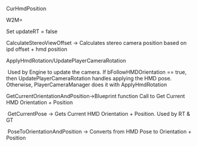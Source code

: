 CurHmdPosition

W2M=

Set updateRT = false

CalculateStereoViewOffset -&gt; Calculates stereo camera position based on ipd offset + hmd position

ApplyHmdRotation/UpdatePlayerCameraRotation

​ Used by Engine to update the camera. If bFollowHMDOrientation == true, then UpdatePlayerCameraRotation handles applying the HMD pose. Otherwise, PlayerCameraManager does it with ApplyHmdRotation

GetCurrentOrientationAndPosition-&gt;Blueprint function Call to Get Current HMD Orientation + Position

​ GetCurrentPose -&gt; Gets Current HMD Orientation + Position. Used by RT & GT

​ PoseToOrientationAndPosition -&gt; Converts from HMD Pose to Orientation + Position

